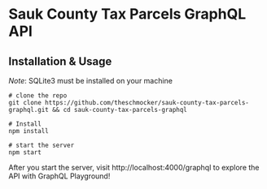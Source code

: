 # Sauk County Tax Parcels GraphQL API

## Installation & Usage

*Note*: SQLite3 must be installed on your machine

```
# clone the repo
git clone https://github.com/theschmocker/sauk-county-tax-parcels-graphql.git && cd sauk-county-tax-parcels-graphql

# Install
npm install

# start the server
npm start
```

After you start the server, visit http://localhost:4000/graphql to explore the API with GraphQL Playground!
